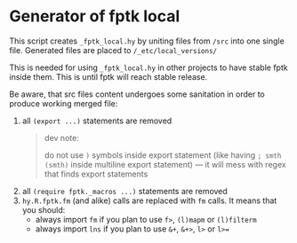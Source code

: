 
# Generator of fptk local

This script creates `_fptk_local.hy` by uniting files from `/src` into one single file.
Generated files are placed to `/_etc/local_versions/`

This is needed for using `_fptk_local.hy` in other projects to have stable fptk inside them.
This is until fptk will reach stable release.

Be aware, that src files content undergoes some sanitation in order to produce working merged file:
1. all `(export ...)` statements are removed
   > dev note: 
   > 
   > do not use `)` symbols inside export statement (like having `; smth (smth)`
   > inside multiline export statement) — it will mess with regex that finds export statements
2. all `(require fptk._macros ...)` statements are removed
3. `hy.R.fptk.fm` (and alike) calls are replaced with `fm` calls.
   It means that you should:
   - always import `fm` if you plan to use `f>`, `(l)mapm` or `(l)filterm`
   - always import `lns` if you plan to use `&+`, `&+>`, `l>` or `l>=`

